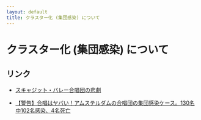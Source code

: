 ```yaml
---
layout: default
title: クラスター化 (集団感染) について
---
```


# クラスター化 (集団感染) について

## リンク

- [スキャジット・バレー合唱団の悲劇](https://note.com/xylnao/n/n94b63ff82753)

- [【警告】合唱はヤバい！アムステルダムの合唱団の集団感染ケース。130名中102名感染、4名死亡](https://mcsya.org/attention-choir-case-amsterdam/)

